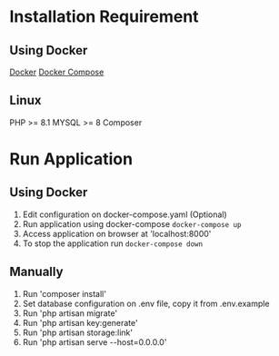 # Installation Requirement

## Using Docker
[Docker](https://docs.docker.com/engine/install/ubuntu/)
[Docker Compose](https://docs.docker.com/compose/install/linux/)

## Linux

PHP >= 8.1
MYSQL >= 8
Composer

# Run Application

## Using Docker

1. Edit configuration on docker-compose.yaml (Optional)
2. Run application using docker-compose `docker-compose up`
3. Access application on browser at 'localhost:8000'
4. To stop the application run `docker-compose down`

## Manually

1. Run 'composer install'
2. Set database configuration on .env file, copy it from .env.example
3. Run 'php artisan migrate'
4. Run 'php artisan key:generate'
5. Run 'php artisan storage:link'
6. Run 'php artisan serve --host=0.0.0.0'
